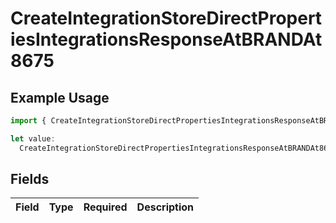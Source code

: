 # CreateIntegrationStoreDirectPropertiesIntegrationsResponseAtBRANDAt8675

## Example Usage

```typescript
import { CreateIntegrationStoreDirectPropertiesIntegrationsResponseAtBRANDAt8675 } from "@vercel/sdk/models/createintegrationstoredirectop.js";

let value:
  CreateIntegrationStoreDirectPropertiesIntegrationsResponseAtBRANDAt8675 = {};
```

## Fields

| Field       | Type        | Required    | Description |
| ----------- | ----------- | ----------- | ----------- |